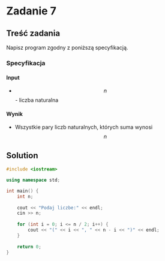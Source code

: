 # Zadanie 7

## Treść zadania

Napisz program zgodny z poniższą specyfikacją.

### Specyfikacja

#### Input

* $$n$$ - liczba naturalna

#### Wynik

* Wszystkie pary liczb naturalnych, których suma wynosi $$n$$

## Solution

```cpp
#include <iostream>

using namespace std;

int main() {
    int n;
    
    cout << "Podaj liczbe:" << endl;
    cin >> n;
    
    for (int i = 0; i <= n / 2; i++) {
        cout << "(" << i << ", " << n - i << ")" << endl;
    }
    
    return 0;
}
```
